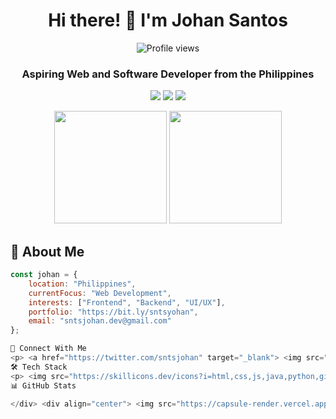 <div align="center">
  <h1>Hi there! 👋 I'm Johan Santos</h1>
  
  <p>
    <img src="https://komarev.com/ghpvc/?username=sntsjohan&style=flat-square&color=black" alt="Profile views">
  </p>

  <h3>Aspiring Web and Software Developer from the Philippines</h3>

  <p>
    <img src="https://img.shields.io/badge/Learning-Tailwind_CSS-000000?style=for-the-badge&logo=tailwind-css&logoColor=white">
    <img src="https://img.shields.io/badge/Learning-Node.js-000000?style=for-the-badge&logo=node.js&logoColor=white">
    <img src="https://img.shields.io/badge/Learning-PHP-000000?style=for-the-badge&logo=php&logoColor=white">
  </p>

  <p>
    <img height="180em" src="https://github-readme-stats.vercel.app/api?username=sntsjohan&show_icons=true&theme=dark&include_all_commits=true&count_private=true"/>
    <img height="180em" src="https://github-readme-stats.vercel.app/api/top-langs/?username=sntsjohan&layout=compact&langs_count=7&theme=dark"/>
  </p>
</div>

<div align="left">

## 🚀 About Me

```javascript
const johan = {
    location: "Philippines",
    currentFocus: "Web Development",
    interests: ["Frontend", "Backend", "UI/UX"],
    portfolio: "https://bit.ly/sntsyohan",
    email: "sntsjohan.dev@gmail.com"
};

🤝 Connect With Me
<p> <a href="https://twitter.com/sntsjohan" target="_blank"> <img src="https://img.shields.io/badge/Twitter-000000?style=for-the-badge&logo=twitter&logoColor=white"> </a> <a href="https://linkedin.com/in/sntsjohan" target="_blank"> <img src="https://img.shields.io/badge/LinkedIn-000000?style=for-the-badge&logo=linkedin&logoColor=white"> </a> </p>
🛠️ Tech Stack
<p> <img src="https://skillicons.dev/icons?i=html,css,js,java,python,git,figma,ps&theme=light" /> </p>
📊 GitHub Stats

</div> <div align="center"> <img src="https://capsule-render.vercel.app/api?type=waving&color=white&height=100&section=footer&fontColor=black"/> </div> 
